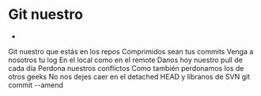 # Git nuestro
-

Git nuestro que estás en los repos
Comprimidos sean tus commits
Venga a nosotros tu log
En el local como en el remote
Danos hoy nuestro pull de cada día
Perdona nuestros conflictos
Como también perdonamos los de otros geeks
No nos dejes caer en el detached HEAD
y líbranos de SVN
git commit --amend
